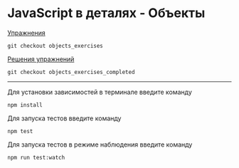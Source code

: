 # JavaScript в деталях - Объекты

[Упражнения](https://github.com/codedojo/javascript-in-depth/tree/objects_exercises)

```
git checkout objects_exercises
```

[Решения упражнений](https://github.com/codedojo/javascript-in-depth/tree/objects_exercises_completed)

```
git checkout objects_exercises_completed
```

---

Для установки зависимостей в терминале введите команду

```
npm install
```

Для запуска тестов введите команду

```
npm test
```

Для запуска тестов в режиме наблюдения введите команду

```
npm run test:watch
```
